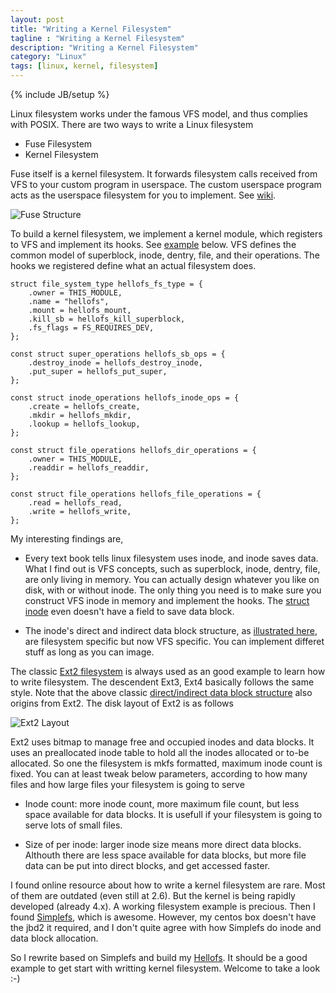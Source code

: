 ```yaml
---
layout: post
title: "Writing a Kernel Filesystem"
tagline : "Writing a Kernel Filesystem"
description: "Writing a Kernel Filesystem"
category: "Linux"
tags: [linux, kernel, filesystem]
---
```

{% include JB/setup %}

Linux filesystem works under the famous VFS model, and thus complies with POSIX. There are two ways to write a Linux filesystem

  * Fuse Filesystem
  * Kernel Filesystem

Fuse itself is a kernel filesystem. It forwards filesystem calls received from VFS to your custom program in userspace. The custom userspace program acts as the userspace filesystem for you to implement. See [wiki](https://en.wikipedia.org/wiki/Filesystem_in_Userspace).

![Fuse Structure](/images/fuse-structure.png "Fuse Structure")

To build a kernel filesystem, we implement a kernel module, which registers to VFS and implement its hooks. See [example](https://github.com/accelazh/hellofs/blob/dded64196c0959d1493bcace0d70365d70bf3e21/khellofs.c#L5-L32) below. VFS defines the common model of superblock, inode, dentry, file, and their operations. The hooks we registered define what an actual filesystem does.

```
struct file_system_type hellofs_fs_type = {
    .owner = THIS_MODULE,
    .name = "hellofs",
    .mount = hellofs_mount,
    .kill_sb = hellofs_kill_superblock,
    .fs_flags = FS_REQUIRES_DEV,
};

const struct super_operations hellofs_sb_ops = {
    .destroy_inode = hellofs_destroy_inode,
    .put_super = hellofs_put_super,
};

const struct inode_operations hellofs_inode_ops = {
    .create = hellofs_create,
    .mkdir = hellofs_mkdir,
    .lookup = hellofs_lookup,
};

const struct file_operations hellofs_dir_operations = {
    .owner = THIS_MODULE,
    .readdir = hellofs_readdir,
};

const struct file_operations hellofs_file_operations = {
    .read = hellofs_read,
    .write = hellofs_write,
};
```

My interesting findings are, 

  * Every text book tells linux filesystem uses inode, and inode saves data. What I find out is VFS concepts, such as superblock, inode, dentry, file, are only living in memory. You can actually design whatever you like on disk, with or without inode. The only thing you need is to make sure you construct VFS inode in memory and implement the hooks. The [struct inode](http://lxr.free-electrons.com/source/include/linux/fs.h?v=3.10#L521) even doesn't have a field to save data block.

  * The inode's direct and indirect data block structure, as [illustrated here](http://www.slideshare.net/tarnavski/how-inodes-work-presentation/9), are filesystem specific but now VFS specific. You can implement differet stuff as long as you can image.

The classic [Ext2 filesystem](http://lxr.free-electrons.com/source/fs/ext2/?v=3.10) is always used as an good example to learn how to write filesystem. The descendent Ext3, Ext4 basically follows the same style. Note that the above classic [direct/indirect data block structure](http://www.slideshare.net/tarnavski/how-inodes-work-presentation/9) also origins from Ext2. The disk layout of Ext2 is as follows

![Ext2 Layout](/images/ext2-layout.png "Ext2 Layout")

Ext2 uses bitmap to manage free and occupied inodes and data blocks. It uses an preallocated inode table to hold all the inodes allocated or to-be allocated. So one the filesystem is mkfs formatted, maximum inode count is fixed. You can at least tweak below parameters, according to how many files and how large files your filesystem is going to serve

  * Inode count: more inode count, more maximum file count, but less space available for data blocks. It is usefull if your filesystem is going to serve lots of small files.

  * Size of per inode: larger inode size means more direct data blocks. Althouth there are less space available for data blocks, but more file data can be put into direct blocks, and get accessed faster.

I found online resource about how to write a kernel filesystem are rare. Most of them are outdated (even still at 2.6). But the kernel is being rapidly developed (already 4.x). A working filesystem example is precious. Then I found [Simplefs](https://github.com/psankar/simplefs), which is awesome. However, my centos box doesn't have the jbd2 it required, and I don't quite agree with how Simplefs do inode and data block allocation.

So I rewrite based on Simplefs and build my [Hellofs](https://github.com/accelazh/hellofs). It should be a good example to get start with writting kernel filesystem. Welcome to take a look :-)